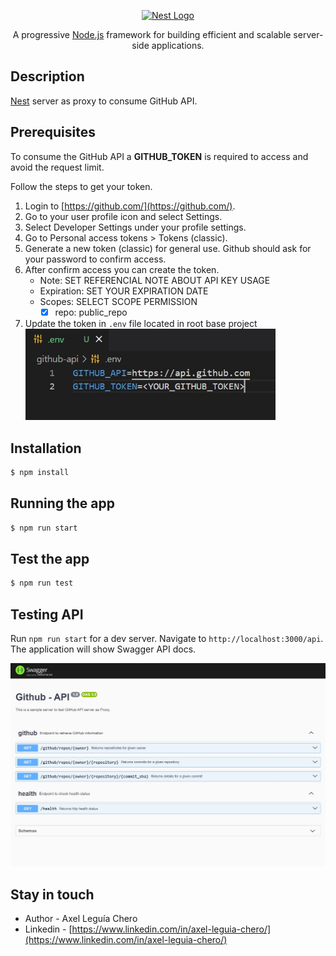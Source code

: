 <p align="center">
  <a href="http://nestjs.com/" target="blank"><img src="https://nestjs.com/img/logo-small.svg" width="200" alt="Nest Logo" /></a>
</p>

<p align="center">A progressive <a href="http://nodejs.org" target="_blank">Node.js</a> framework for building efficient and scalable server-side applications.</p>

## Description

[Nest](https://github.com/nestjs/nest) server as proxy to consume GitHub API.

## Prerequisites

To consume the GitHub API a <b>GITHUB_TOKEN</b> is required to access and avoid the request limit.

Follow the steps to get your token.

1. Login to [https://github.com/](https://github.com/).
2. Go to your user profile icon and select Settings.
3. Select Developer Settings under your profile settings.
4. Go to Personal access tokens > Tokens (classic).
5. Generate a new token (classic) for general use. Github should ask for your password to confirm access.
6. After confirm access you can create the token.
   - Note: SET REFERENCIAL NOTE ABOUT API KEY USAGE
   - Expiration: SET YOUR EXPIRATION DATE
   - Scopes: SELECT SCOPE PERMISSION
     - [x] repo: public_repo
7. Update the token in `.env` file located in root base project <img src="images\envfile.jpg" width="400" alt="Demo">

## Installation

```bash
$ npm install
```

## Running the app

```bash
$ npm run start
```
## Test the app

```bash
$ npm run test
```

## Testing API

Run `npm run start` for a dev server. Navigate to `http://localhost:3000/api`. The application will show Swagger API docs.

<img src="images\demo.jpg" width="900" alt="Demo">

## Stay in touch

- Author - Axel Leguía Chero
- Linkedin - [https://www.linkedin.com/in/axel-leguia-chero/](https://www.linkedin.com/in/axel-leguia-chero/)
